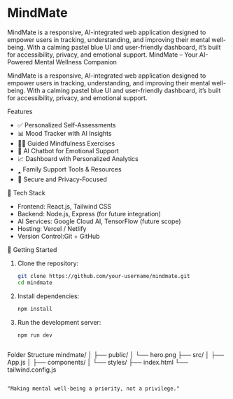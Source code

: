 # MindMate
MindMate is a responsive, AI-integrated web application designed to empower users in tracking, understanding, and improving their mental well-being. With a calming pastel blue UI and user-friendly dashboard, it’s built for accessibility, privacy, and emotional support.
MindMate – Your AI-Powered Mental Wellness Companion

MindMate is a responsive, AI-integrated web application designed to empower users in tracking, understanding, and improving their mental well-being. With a calming pastel blue UI and user-friendly dashboard, it’s built for accessibility, privacy, and emotional support.

Features
- ✅ Personalized Self-Assessments
- 📊 Mood Tracker with AI Insights
- 🧘‍♀️ Guided Mindfulness Exercises
- 🤖 AI Chatbot for Emotional Support
- 📈 Dashboard with Personalized Analytics
- 🢑 Family Support Tools & Resources
- 🔐 Secure and Privacy-Focused

🧱 Tech Stack
- Frontend: React.js, Tailwind CSS
- Backend: Node.js, Express (for future integration)
- AI Services: Google Cloud AI, TensorFlow (future scope)
- Hosting: Vercel / Netlify
- Version Control:Git + GitHub

🚀 Getting Started

1. Clone the repository:
   ```bash
   git clone https://github.com/your-username/mindmate.git
   cd mindmate
   ```

2. Install dependencies:
   ```bash
   npm install
   ```

3. Run the development server:
   ```bash
   npm run dev
  
Folder Structure
mindmate/
│
├── public/
│   └── hero.png
├── src/
│   ├── App.js
│   ├── components/
│   └── styles/
├── index.html
└── tailwind.config.js

                                                                              "Making mental well-being a priority, not a privilege."

